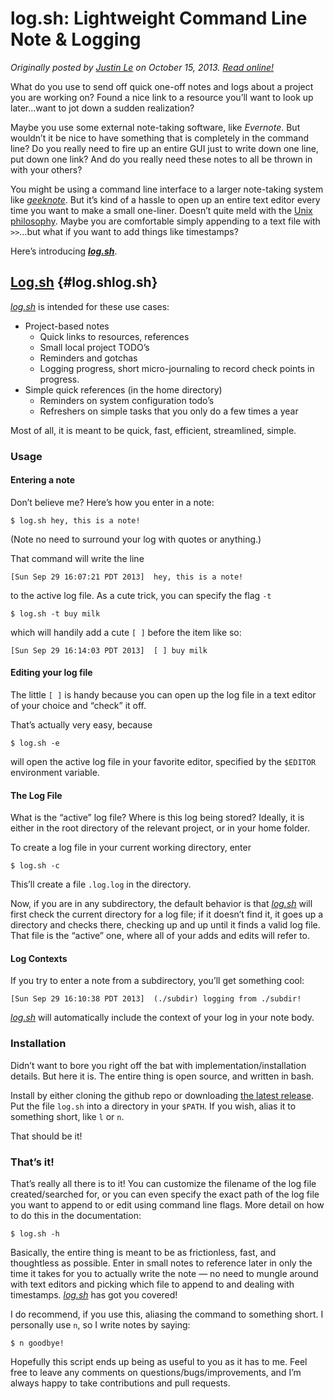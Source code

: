 log.sh: Lightweight Command Line Note & Logging
===============================================

*Originally posted by [Justin Le](http://home.jle0.com:4111/) on October 15, 2013.  [Read online!](http://home.jle0.com:4111/entry/log-sh-lightweight-command-line-note-logging.html)*

What do you use to send off quick one-off notes and logs about a project you are working on? Found a
nice link to a resource you’ll want to look up later…want to jot down a sudden realization?

Maybe you use some external note-taking software, like *Evernote*. But wouldn’t it be nice to have
something that is completely in the command line? Do you really need to fire up an entire GUI just
to write down one line, put down one link? And do you really need these notes to all be thrown in
with your others?

You might be using a command line interface to a larger note-taking system like
*[geeknote](http://geeknote.me/)*. But it’s kind of a hassle to open up an entire text editor every
time you want to make a small one-liner. Doesn’t quite meld with the [Unix
philosophy](http://www.faqs.org/docs/artu/ch01s06.html). Maybe you are comfortable simply appending
to a text file with `>>`…but what if you want to add things like timestamps?

Here’s introducing ***[log.sh](https://github.com/mstksg/log.sh)***.

[Log.sh](https://github.com/mstksg/log.sh) {#log.shlog.sh}
------------------------------------------

*[log.sh](https://github.com/mstksg/log.sh)* is intended for these use cases:

-   Project-based notes
    -   Quick links to resources, references
    -   Small local project TODO’s
    -   Reminders and gotchas
    -   Logging progress, short micro-journaling to record check points in progress.
-   Simple quick references (in the home directory)
    -   Reminders on system configuration todo’s
    -   Refreshers on simple tasks that you only do a few times a year

Most of all, it is meant to be quick, fast, efficient, streamlined, simple.

### Usage

#### Entering a note

Don’t believe me? Here’s how you enter in a note:

``` {.bash}
$ log.sh hey, this is a note!
```

(Note no need to surround your log with quotes or anything.)

That command will write the line

    [Sun Sep 29 16:07:21 PDT 2013]  hey, this is a note!

to the active log file. As a cute trick, you can specify the flag `-t`

``` {.bash}
$ log.sh -t buy milk
```

which will handily add a cute `[ ]` before the item like so:

    [Sun Sep 29 16:14:03 PDT 2013]  [ ] buy milk

#### Editing your log file

The little `[ ]` is handy because you can open up the log file in a text editor of your choice and
“check” it off.

That’s actually very easy, because

``` {.bash}
$ log.sh -e
```

will open the active log file in your favorite editor, specified by the `$EDITOR` environment
variable.

#### The Log File

What is the “active” log file? Where is this log being stored? Ideally, it is either in the root
directory of the relevant project, or in your home folder.

To create a log file in your current working directory, enter

``` {.bash}
$ log.sh -c
```

This’ll create a file `.log.log` in the directory.

Now, if you are in any subdirectory, the default behavior is that
*[log.sh](https://github.com/mstksg/log.sh)* will first check the current directory for a log file;
if it doesn’t find it, it goes up a directory and checks there, checking up and up until it finds a
valid log file. That file is the “active” one, where all of your adds and edits will refer to.

#### Log Contexts

If you try to enter a note from a subdirectory, you’ll get something cool:

    [Sun Sep 29 16:10:38 PDT 2013]  (./subdir) logging from ./subdir!

*[log.sh](https://github.com/mstksg/log.sh)* will automatically include the context of your log in
your note body.

### Installation

Didn’t want to bore you right off the bat with implementation/installation details. But here it is.
The entire thing is open source, and written in bash.

Install by either cloning the github repo or downloading [the latest
release](https://github.com/mstksg/log.sh/releases). Put the file `log.sh` into a directory in your
`$PATH`. If you wish, alias it to something short, like `l` or `n`.

That should be it!

### That’s it!

That’s really all there is to it! You can customize the filename of the log file created/searched
for, or you can even specify the exact path of the log file you want to append to or edit using
command line flags. More detail on how to do this in the documentation:

``` {.bash}
$ log.sh -h
```

Basically, the entire thing is meant to be as frictionless, fast, and thoughtless as possible. Enter
in small notes to reference later in only the time it takes for you to actually write the note — no
need to mungle around with text editors and picking which file to append to and dealing with
timestamps. *[log.sh](https://github.com/mstksg/log.sh)* has got you covered!

I do recommend, if you use this, aliasing the command to something short. I personally use `n`, so I
write notes by saying:

``` {.bash}
$ n goodbye!
```

Hopefully this script ends up being as useful to you as it has to me. Feel free to leave any
comments on questions/bugs/improvements, and I’m always happy to take contributions and pull
requests.
